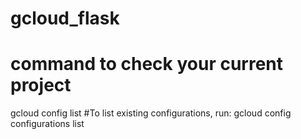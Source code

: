 # gcloud_flask
# command to check your current project
gcloud config list
#To list existing configurations, run:
gcloud config configurations list
